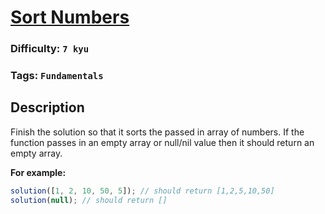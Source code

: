 # [Sort Numbers](https://www.codewars.com/kata/5174a4c0f2769dd8b1000003)

### Difficulty: `7 kyu`

### Tags: `Fundamentals`

## Description

Finish the solution so that it sorts the passed in array of numbers. If the function passes in an empty array or null/nil value then it should return an empty array.

**For example:**

```js
solution([1, 2, 10, 50, 5]); // should return [1,2,5,10,50]
solution(null); // should return []
```